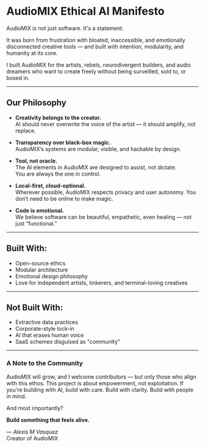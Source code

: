 # AudioMIX Ethical AI Manifesto

AudioMIX is not just software. It's a statement.

It was born from frustration with bloated, inaccessible, and emotionally disconnected creative tools — and built with intention, modularity, and humanity at its core.

I built AudioMIX for the artists, rebels, neurodivergent builders, and audio dreamers who want to create freely without being surveilled, sold to, or boxed in.

---

## Our Philosophy

- **Creativity belongs to the creator.**  
  AI should never overwrite the voice of the artist — it should amplify, not replace.

- **Transparency over black-box magic.**  
  AudioMIX’s systems are modular, visible, and hackable by design.

- **Tool, not oracle.**  
  The AI elements in AudioMIX are designed to assist, not dictate.  
  You are always the one in control.

- **Local-first, cloud-optional.**  
  Wherever possible, AudioMIX respects privacy and user autonomy. You don’t need to be online to make magic.

- **Code is emotional.**  
  We believe software can be beautiful, empathetic, even healing — not just “functional.”

---

## Built With:

- Open-source ethics  
- Modular architecture  
- Emotional design philosophy  
- Love for independent artists, tinkerers, and terminal-loving creatives

---

## Not Built With:

- Extractive data practices  
- Corporate-style lock-in  
- AI that erases human voice  
- SaaS schemes disguised as "community"

---

### A Note to the Community

AudioMIX will grow, and I welcome contributors — but only those who align with this ethos. This project is about empowerment, not exploitation. If you're building with AI, build with care. Build with clarity. Build with people in mind.

And most importantly?

**Build something that feels alive.**

— *Alexis M Vasquez*  
Creator of AudioMIX
